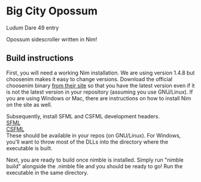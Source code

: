 # Big City Opossum
Ludum Dare 49 entry  
  
Opossum sidescroller written in Nim!  
  
## Build instructions
First, you will need a working Nim installation. We are using version 1.4.8 but choosenim makes it easy to change versions. Download the official choosenim binary [from their site](https://nim-lang.org/) so that you have the latest version even if it is not the latest version in your repository (assuming you use GNU/Linux). If you are using Windows or Mac, there are instructions on how to install Nim on the site as well.
  
Subsequently, install SFML and CSFML development headers.  
[SFML](https://www.sfml-dev.org/index.php)  
[CSFML](https://www.sfml-dev.org/download/csfml)  
These should be available in your repos (on GNU/Linux). For Windows, you'll want to throw most of the DLLs into the directory where the executable is built.
  
Next, you are ready to build once nimble is installed. Simply run "nimble build" alongside the .nimble file and you should be ready to go! Run the executable in the same directory.
